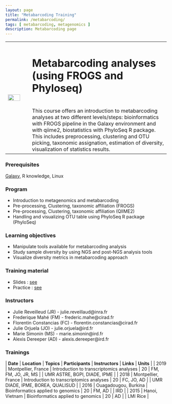 ```yaml
---
layout: page
title: "Metabarcoding Training"
permalink: /metabarcoding/
tags: [ metabarcoding, metagenomics ]
description: Metabarcoding page
---
```

<table class="table-contact">
<tr>
<td width="15%"><img width="80%" src="{{ site.url }}/images/trainings-metabarcoding.png" alt="" />
</td>
<td>
<h1> Metabarcoding analyses (using FROGS and Phyloseq)</h1><br />
This course offers an introduction to metabarcoding analyses at two different levels/steps: bioinformatics with FROGS pipeline in the Galaxy environment and with qiime2, biostatistics with PhyloSeq R package. This includes preprocessing, clustering and OTU picking, taxonomic assignation, estimation of diversity, visualization of statistics results.
</td>
</tr>
</table>

### Prerequisites
[Galaxy](https://southgreenplatform.github.io/trainings//galaxy/), R knowledge, Linux
<div id="colonne1">
<h3>Program</h3>
<ul>
<li> Introduction to metagenomics and metabarcoding </li>
<li> Pre-processing, Clustering, taxonomic affiliation (FROGS) </li>
<li> Pre-processing, Clustering, taxonomic affiliation (QIIME2) </li>
<li> Handling and visualizing OTU table using PhyloSeq R package (PhyloSeq) </li>
</ul>
</div>

<div id="colonne2">
<h3>Learning objectives</h3>
<ul>
<li>Manipulate tools available for metabarcoding analysis </li>
<li>Study sample diversity by using NGS and post-NGS analysis tools</li>
<li>Visualize diversity metrics in metabarcoding approach </li>
</ul>
</div>


<div id="colonne3">
<h3>Training material</h3>
<ul>
<li>Slides : <a target="_blank" href="{{ site.url }}/files/metabarcoding_2018.pdf">see</a></li>
<li>Practice : <a target="_blank" href="{{ site.url }}/linux/metabarcodingPractice">see</a> </li>
</ul>
</div>

<div id="nextInline" class="clearfix">
<h3>Instructors</h3>
<ul>
    <li>Julie Reveilleud (JR) - julie.reveillaud@inra.fr</li>
    <li>Frederique Mahé (FM) -  frederic.mahe@cirad.fr</li>
    <li>Florentin Constancias (FC) - florentin.constancias@cirad.fr </li>
    <li>Julie Orjuela (JO) - julie.orjuela@ird.fr</li>
    <li>Marie Simonin (MS) - marie.simonin@ird.fr </li>
    <li>Alexis Dereeper (AD) - alexis.dereeper@ird.fr </li>
</ul>
</div>

### Trainings
 
| **Date** | **Location** | **Topics** | **Participants** | **Instructors** | **Links** | **Units** |
| 2019 | Montpellier, France |  Introduction to transcriptomics analyses | 20 | FM, FM, JO, JR, MS | | UMR ASTRE, BGPI, DIADE, IPME  |
| 2018 | Montpellier, France |  Introduction to transcriptomics analyses | 20 | FC, JO, AD | | UMR DIADE, IPME, BOREA, QUALISUD |
| 2016 | Ouagadougou, Burkina |  Bioinformatics applied to genomics | 20 | FM, AD | | IRD |
| 2015 | Hanoi, Vietnam |  Bioinformatics applied to genomics | 20 | AD | | LMI Rice |
